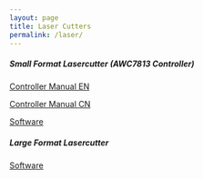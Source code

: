 ```yaml
---
layout: page
title: Laser Cutters
permalink: /laser/
---
```



##### Small Format Lasercutter (AWC7813 Controller)

[Controller Manual EN](/assets/Equipment/laser/AWC7813CN-Manual.pdf)

[Controller Manual CN](/assets/Equipment/laser/AWC7813CN-Manual.pdf)

[Software](/assets/Equipment/laser/LaserCADV8.rar)


##### Large Format Lasercutter



[Software](/assets/Equipment/laser/LargeFormatLasercutter.rar)
